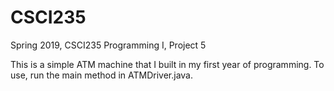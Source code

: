 # CSCI235

Spring 2019, CSCI235 Programming I, Project 5

This is a simple ATM machine that I built in my first year of programming. To
use, run the main method in ATMDriver.java.
